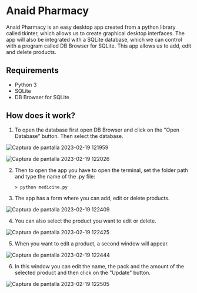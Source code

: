 # Anaid Pharmacy
Anaid Pharmacy is an easy desktop app created from a python library called tkinter, which allows us to create graphical desktop interfaces. The app will also be integrated with a SQLite database, which we can control with a program called DB Browser for SQLite.
This app allows us to add, edit and delete products.

## Requirements

* Python 3
* SQLite
* DB Browser for SQLite

## How does it work?

1. To open the database first open DB Browser and click on the "Open Database" button. Then select the database. 

![Captura de pantalla 2023-02-19 121959](https://user-images.githubusercontent.com/123415126/220158536-a43bc8c2-fdc5-4d37-92b1-ea6483bd6861.jpg)

![Captura de pantalla 2023-02-19 122026](https://user-images.githubusercontent.com/123415126/220158757-11405ac5-9084-47ac-9b56-048d545eec8d.jpg)

2. Then to open the app you have to open the terminal, set the folder path and type the name of the .py file: 

   `> python medicine.py`
   
3. The app has a form where you can add, edit or delete products.

![Captura de pantalla 2023-02-19 122409](https://user-images.githubusercontent.com/123415126/220161075-368d8550-f78d-4426-9bef-bd9962512e43.jpg)

4. You can also select the product you want to edit or delete.

![Captura de pantalla 2023-02-19 122425](https://user-images.githubusercontent.com/123415126/220161113-29eed583-044a-497d-bddb-8f4f4abe1050.jpg)

5. When you want to edit a product, a second window will appear.

![Captura de pantalla 2023-02-19 122444](https://user-images.githubusercontent.com/123415126/220161146-226379f7-b0fc-4672-ab9f-eecc25a7892c.jpg)

6. In this window you can edit the name, the pack and the amount of the selected product and then click on the "Update" button.

![Captura de pantalla 2023-02-19 122505](https://user-images.githubusercontent.com/123415126/220161192-a13ec756-32d0-4847-8e74-0ae0d0e91bce.jpg)





